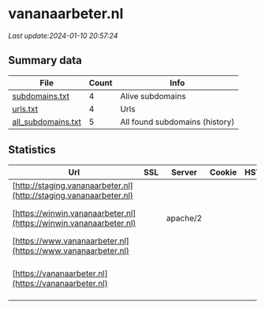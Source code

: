 # vananaarbeter.nl
*Last update:2024-01-10 20:57:24*
## Summary data
| File       | Count | Info |
|------------|-------|------|
|[subdomains.txt](/data/vananaarbeter/subdomains.txt)|4|Alive subdomains|
|[urls.txt](/data/vananaarbeter/urls.txt)|4|Urls|
|[all_subdomains.txt](/data/vananaarbeter/all_subdomains.txt)|5|All found subdomains (history)|
## Statistics
| Url | SSL | Server | Cookie | HSTS | CSP | XFO | XXP | RP | Tech |
|------------|-------|------|------|------|------|------|------|------|------|
|[http://staging.vananaarbeter.nl](http://staging.vananaarbeter.nl)| | | | | | | |:white_check_mark: |HSTS|
|[https://winwin.vananaarbeter.nl](https://winwin.vananaarbeter.nl)| |apache/2| | | | | |:white_check_mark: |Apache HTTP Server:2|
|[https://www.vananaarbeter.nl](https://www.vananaarbeter.nl)| | | | | | | |:white_check_mark: ||
|[https://vananaarbeter.nl](https://vananaarbeter.nl)| | | | | | | |:white_check_mark: |Akamai Craft CMS HST...|